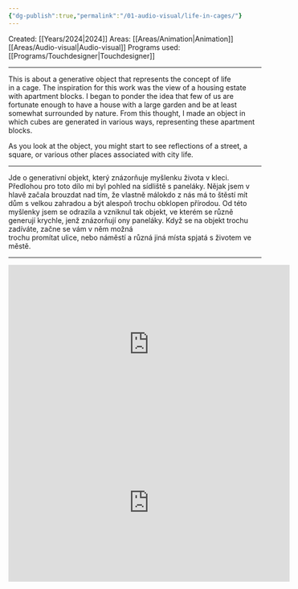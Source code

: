 ```yaml
---
{"dg-publish":true,"permalink":"/01-audio-visual/life-in-cages/"}
---
```


Created: [[Years/2024\|2024]]
Areas: [[Areas/Animation\|Animation]] [[Areas/Audio-visual\|Audio-visual]]
Programs used: [[Programs/Touchdesigner\|Touchdesigner]]

----
This is about a generative object that represents the concept of life  
in a cage. The inspiration for this work was the view of a housing estate with apartment blocks. I began to ponder the idea that few  of us are fortunate enough to have a house with a large garden  and be at least somewhat surrounded by nature. From this thought,  I made an object in which cubes are generated in various ways, representing these apartment blocks.  

As you look at the object, you might start to see reflections of a street, a square, or various other places associated with city life.

----
Jde o generativní objekt, který znázorňuje myšlenku života v kleci. Předlohou pro toto dílo mi byl pohled na sídliště s paneláky. Nějak jsem v hlavě začala brouzdat nad tím, že vlastně málokdo 
z nás má  to štěstí mít dům s velkou zahradou a být alespoň trochu obklopen přírodou. Od této myšlenky jsem se odrazila a vzniknul tak objekt,  ve kterém se různě generují krychle, jenž znázorňují ony paneláky.  Když se na objekt trochu zadíváte, začne se vám v něm možná  
trochu promítat ulice, nebo náměstí a různá jiná místa spjatá  s životem ve městě.

----
<iframe width="560" height="315" src="https://www.youtube.com/embed/GkrSwElbsU8?si=3c150oM0yJvxKhTm" title="YouTube video player" frameborder="0" allow="accelerometer; autoplay; clipboard-write; encrypted-media; gyroscope; picture-in-picture; web-share" referrerpolicy="strict-origin-when-cross-origin" allowfullscreen></iframe>

<iframe width="560" height="315" src="https://www.youtube.com/embed/eU0_sf069U0?si=hUQ8-1V9czDda19h" title="YouTube video player" frameborder="0" allow="accelerometer; autoplay; clipboard-write; encrypted-media; gyroscope; picture-in-picture; web-share" referrerpolicy="strict-origin-when-cross-origin" allowfullscreen></iframe>